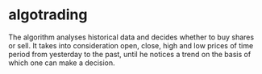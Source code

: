 # algotrading
The algorithm analyses historical data and decides whether to buy shares or sell. It takes into consideration open, close, high and low prices of time period from yesterday to the past, until he notices a trend on the basis of which one can make a decision.
